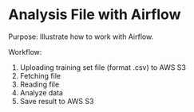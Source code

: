 # Analysis File with Airflow

Purpose: Illustrate how to work with Airflow.

Workflow: 
1. Uploading training set file (format .csv) to AWS S3
2. Fetching file
3. Reading file
4. Analyze data 
5. Save result to AWS S3
